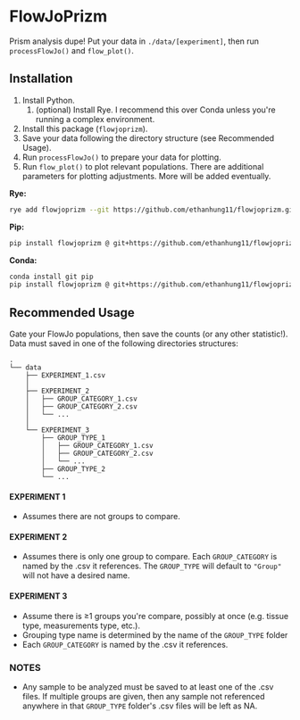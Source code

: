 # FlowJoPrizm

Prism analysis dupe! Put your data in `./data/[experiment]`, then run `processFlowJo()` and `flow_plot()`.

## Installation

1. Install Python.
    1. (optional) Install Rye. I recommend this over Conda unless you're running a complex environment.
2. Install this package (`flowjoprizm`).
3. Save your data following the directory structure (see Recommended Usage).
4. Run `processFlowJo()` to prepare your data for plotting.
5. Run `flow_plot()` to plot relevant populations. There are additional parameters for plotting adjustments. More will be added eventually.

**Rye:**
```bash
rye add flowjoprizm --git https://github.com/ethanhung11/flowjoprizm.git
```
**Pip:**
```bash
pip install flowjoprizm @ git+https://github.com/ethanhung11/flowjoprizm.git
```
**Conda:**
```bash
conda install git pip
pip install flowjoprizm @ git+https://github.com/ethanhung11/flowjoprizm.git
```

## Recommended Usage
Gate your FlowJo populations, then save the counts (or any other statistic!). Data must saved in one of the following directories structures:
```
.
└── data
    ├── EXPERIMENT_1.csv
    │
    ├── EXPERIMENT_2
    │   ├── GROUP_CATEGORY_1.csv
    │   ├── GROUP_CATEGORY_2.csv
    │   └── ...
    │
    └── EXPERIMENT_3
        ├── GROUP_TYPE_1
        │   ├── GROUP_CATEGORY_1.csv
        │   ├── GROUP_CATEGORY_2.csv
        │   └── ...
        ├── GROUP_TYPE_2
        └── ...
```
#### EXPERIMENT 1
- Assumes there are not groups to compare.

#### EXPERIMENT 2
- Assumes there is only one group to compare. Each `GROUP_CATEGORY` is named by the .csv it references. The `GROUP_TYPE` will default to `"Group"` will not have a desired name.

#### EXPERIMENT 3
- Assume there is ≥1 groups you're compare, possibly at once (e.g. tissue type, measurements type, etc.).
- Grouping type name is determined by the name of the `GROUP_TYPE` folder
- Each `GROUP_CATEGORY` is named by the .csv it references.


### NOTES
- Any sample to be analyzed must be saved to at least one of the .csv files. If multiple groups are given, then any sample not referenced anywhere in that `GROUP_TYPE` folder's .csv files will be left as NA.

